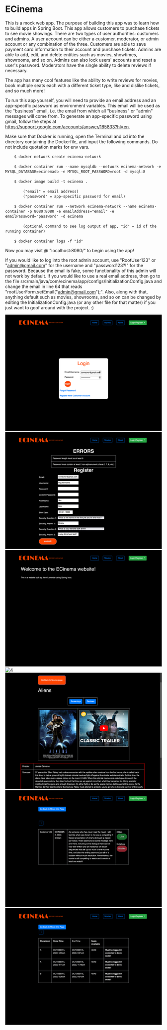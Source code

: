 # ECinema

This is a mock web app. The purpose of building this app was to learn how to build apps in Spring Boot. This app allows customers to purchase tickets to see movie showings. There are two types of user authorities: customers and admins. A user account can be either a customer, moderator, or admin account or any combination of the three. Customers are able to save payment card information to their account and purchase tickets. Admins are able to add, edit, and delete entities such as movies, showtimes, showrooms, and so on. Admins can also lock users' accounts and reset a user's password. Moderators have the single ability to delete reviews if necessary.

The app has many cool features like the ability to write reviews for movies, book multiple seats each with a different ticket type, like and dislike tickets, and so much more!

To run this app yourself, you will need to provide an email address and an app-specific password as environment variables. This email will be used as the "business" email, i.e. the email from which all "business" or "admin" messages will come from. To generate an app-specific password using gmail, follow the steps at https://support.google.com/accounts/answer/185833?hl=en.

Make sure that Docker is running, open the Terminal and cd into the directory containing the Dockerfile, and input the following commands. Do not include quotation marks for env vars.

        $ docker network create ecinema-network

        $ docker container run --name mysqldb --network ecinema-network -e MYSQL_DATABASE=ecinemadb -e MYSQL_ROOT_PASSWORD=root -d mysql:8

        $ docker image build -t ecinema .

            ("email" = email address)
            ("password" = app-specific password for email)

        $ docker container run --network ecinema-network --name ecinema-container -p 8080:8080 -e emailAddress="email" -e emailPassword="password" -d ecinema

            (optional command to see log output of app, "id" = id of the running container)

        $ docker container logs -f "id"

Now you may visit @ "localhost:8080/" to begin using the app!

If you would like to log into the root admin account, use "RootUser123" or "admin@gmail.com" for the username and "password123?!" for the password. Because the email is fake, some functionality of this admin will not work by default. If you would like to use a real email address, then go to the file src/main/java/com/ecinema/app/configs/InitializationConfig.java and change the email in line 64 that reads "rootUserForm.setEmail("admin@gmail.com");". Also, along with that, anything default such as movies, showrooms, and so on can be changed by editing the InitializationConfig.java (or any other file for that matter) if you just want to goof around with the project. :)

![1](img/1.png?raw=true "1")
![2](img/2.png?raw=true "2")
![3](img/3.png?raw=true "3")
![4](img/4.png?raw=true "4")
![5](img/5.png?raw=true "5")
![6](img/6.png?raw=true "6")
![7](img/7.png?raw=true "7")
